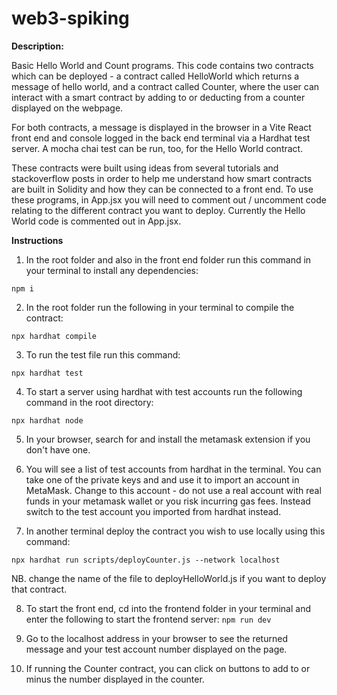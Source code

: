 # web3-spiking

**Description:**

Basic Hello World and Count programs. This code contains two contracts which can be deployed - a contract called HelloWorld which returns a message of hello world, and a contract called Counter, where the user can interact with a smart contract by adding to or deducting from a counter displayed on the webpage. 

For both contracts, a message is displayed in the browser in a Vite React front end and console logged in the back end terminal via a Hardhat test server. A mocha chai test can be run, too, for the Hello World contract. 

These contracts were built using ideas from several tutorials and stackoverflow posts in order to help me understand how smart contracts are built in Solidity and how they can be connected to a front end. To use these programs, in App.jsx you will need to comment out / uncomment code relating to the different contract you want to deploy. Currently the Hello World code is commented out in App.jsx.

**Instructions**

1. In the root folder and also in the front end folder run this command in your terminal to install any dependencies:

```npm i```

2. In the root folder run the following in your terminal to compile the contract:

```npx hardhat compile```

3. To run the test file run this command:

```npx hardhat test```


4. To start a server using hardhat with test accounts run the following command in the root directory:

```npx hardhat node```

5. In your browser, search for and install the metamask extension if you don't have one.

6. You will see a list of test accounts from hardhat in the terminal. You can take one of the private keys and and use it to import an account in MetaMask. Change to this account - do not use a real account with real funds in your metamask wallet or you risk incurring gas fees. Instead switch to the test account you imported from hardhat instead.

7. In another terminal deploy the contract you wish to use locally using this command:

```npx hardhat run scripts/deployCounter.js --network localhost```

NB. change the name of the file to deployHelloWorld.js if you want to deploy that contract.

8. To start the front end, cd into the frontend folder in your terminal and enter the following to start the frontend server:
```npm run dev```

9. Go to the localhost address in your browser to see the returned message and your test account number displayed on the page.

10. If running the Counter contract, you can click on buttons to add to or minus the number displayed in the counter.
